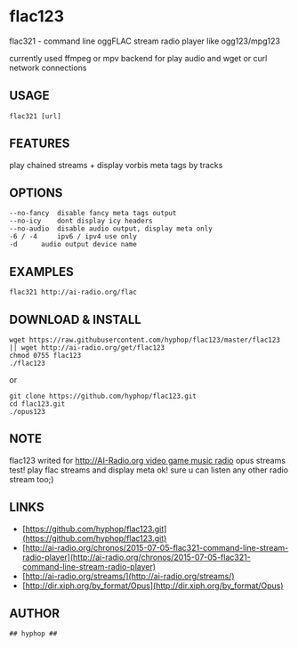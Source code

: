 # flac123

flac321  - command line oggFLAC stream radio player like ogg123/mpg123

currently used ffmpeg or mpv backend for play audio and wget or curl network connections

## USAGE 

    flac321 [url]
 
## FEATURES

play chained streams + display vorbis meta tags by tracks

## OPTIONS

    --no-fancy	disable fancy meta tags output
    --no-icy	dont display icy headers
    --no-audio	disable audio output, display meta only
    -6 / -4 	ipv6 / ipv4 use only
    -d 		audio output device name

## EXAMPLES

    flac321 http://ai-radio.org/flac

## DOWNLOAD & INSTALL

    wget https://raw.githubusercontent.com/hyphop/flac123/master/flac123 || wget http://ai-radio.org/get/flac123
    chmod 0755 flac123 
    ./flac123 

or 

    git clone https://github.com/hyphop/flac123.git
    cd flac123.git
    ./opus123

<!--    
## GET & RUN BY ONE LINE 

    wget https://ai-radio.org/get/flac123 -O- | sh -
-->

## NOTE

flac123 writed for [http://AI-Radio.org video game music radio](http://ai-radio.org) opus streams test!
play flac streams and display meta ok! sure u can listen any other radio stream too;)

## LINKS

* [https://github.com/hyphop/flac123.git](https://github.com/hyphop/flac123.git)
* [http://ai-radio.org/chronos/2015-07-05-flac321-command-line-stream-radio-player](http://ai-radio.org/chronos/2015-07-05-flac321-command-line-stream-radio-player)
* [http://ai-radio.org/streams/](http://ai-radio.org/streams/)
* [http://dir.xiph.org/by_format/Opus](http://dir.xiph.org/by_format/Opus)

## AUTHOR 

    ## hyphop ##
